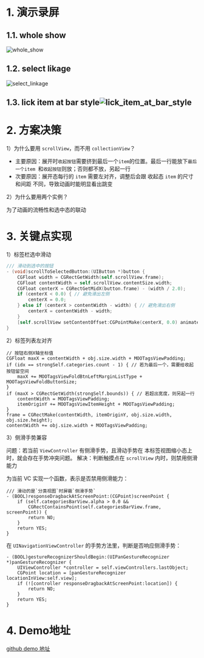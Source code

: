 
# 1. 演示录屏

## 1.1. whole show
![whole_show](assets/whole_show.gif)

## 1.2. select likage
![select_linkage](assets/select_linkage.gif)

## 1.3. lick item at bar style![lick_item_at_bar_style](/assets/lick_item_at_bar_style.gif)


# 2. 方案决策

1）为什么要用 `scrollView`，而不用 `collectionView`？

* 主要原因：展开时`收起按钮`需要挤到最后一个`item`的位置。最后一行能放下`最后一个item `和`收起按钮`则放；否则都不放，另起一行
* 次要原因：展开态每行的 `item` 需要左对齐，调整后会跟 收起态 `item` 的尺寸和间距 不同，导致动画时能明显看出跳变

2）为什么要用两个实例？

为了动画的流畅性和选中态的联动


# 3. 关键点实现

1）标签栏选中滑动
```objective-c
/// 滑动到选中的按钮
- (void)scrollToSelectedButton:(UIButton *)button {
    CGFloat width = CGRectGetWidth(self.scrollView.frame);
    CGFloat contentWidth = self.scrollView.contentSize.width;
    CGFloat centerX = CGRectGetMidX(button.frame) - (width / 2.0);
    if (centerX < 0.0) { // 避免滑出左侧
        centerX = 0.0;
    } else if (centerX > contentWidth - width) { // 避免滑出右侧
        centerX = contentWidth - width;
    }
    [self.scrollView setContentOffset:CGPointMake(centerX, 0.0) animated:YES];
}
```

2）标签列表左对齐
```
// 按钮右侧X轴坐标值
CGFloat maxX = contentWidth + obj.size.width + MOOTagsViewPadding;
if (idx == strongSelf.categories.count - 1) { // 若为最后一个，需要给收起按钮留空间
    maxX += MOOTagsViewFoldBtnLeftMarginListType + MOOTagsViewFoldButtonSize;
}
if (maxX > CGRectGetWidth(strongSelf.bounds)) { // 若超出宽度，则另起一行
    contentWidth = MOOTagsViewPadding;
    itemOriginY += MOOTagsViewItemHeight + MOOTagsViewPadding;
}
frame = CGRectMake(contentWidth, itemOriginY, obj.size.width, obj.size.height);
contentWidth += obj.size.width + MOOTagsViewPadding;
```

3）侧滑手势兼容

问题：若当前 `ViewController` 有侧滑手势，且滑动手势在 本标签视图缩小态上时，就会存在手势冲突问题。
解决：判断触摸点在 `scrollView` 内时，则禁用侧滑能力

为当前 VC 实现一个函数，表示是否禁用侧滑能力：
```
/// 滑动的是`分类视图`时屏蔽`侧滑手势`
- (BOOL)responseDragbackAtScreenPoint:(CGPoint)screenPoint {
    if (self.categoriesBarView.alpha > 0.0 &&
        CGRectContainsPoint(self.categoriesBarView.frame, screenPoint)) {
        return NO;
    }
    return YES;
}
```
在 `UINavigationViewController` 的手势方法里，判断是否响应侧滑手势：
```
- (BOOL)gestureRecognizerShouldBegin:(UIPanGestureRecognizer *)panGestureRecognizer {
    UIViewController *controller = self.viewControllers.lastObject;
    CGPoint location = [panGestureRecognizer locationInView:self.view];   
    if (![controller responseDragbackAtScreenPoint:location]) {
        return NO;
    }
    return YES;
}
```

# 4. Demo地址

[github demo 地址](https://github.com/mxh-mo/MODemo/tree/main/MODemo/MODemoOC/MOOTagsView)
